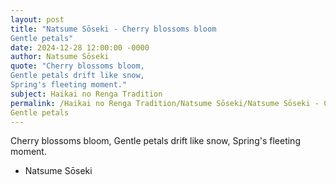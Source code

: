 ```yaml
---
layout: post
title: "Natsume Sōseki - Cherry blossoms bloom
Gentle petals"
date: 2024-12-28 12:00:00 -0000
author: Natsume Sōseki
quote: "Cherry blossoms bloom,
Gentle petals drift like snow,
Spring's fleeting moment."
subject: Haikai no Renga Tradition
permalink: /Haikai no Renga Tradition/Natsume Sōseki/Natsume Sōseki - Cherry blossoms bloom
Gentle petals
---
```


Cherry blossoms bloom,
Gentle petals drift like snow,
Spring's fleeting moment.

- Natsume Sōseki
